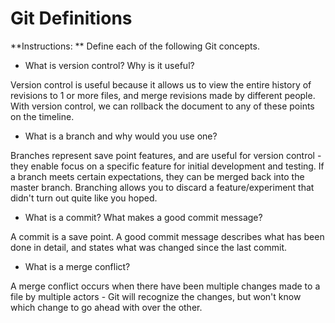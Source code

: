 # Git Definitions

**Instructions: ** Define each of the following Git concepts.

* What is version control?  Why is it useful?

Version control is useful because it allows us to view the entire history of revisions to 1 or more files, and merge revisions made by different people. With version control, we can rollback the document to any of these points on the timeline.

* What is a branch and why would you use one?

Branches represent save point features, and are useful for version control - they enable focus on a specific feature for initial development and testing. If a branch meets certain expectations, they can be merged back into the master branch. Branching allows you to discard a feature/experiment that didn't turn out quite like you hoped.

* What is a commit? What makes a good commit message?

A commit is a save point. A good commit message describes what has been done in detail, and states what was changed since the last commit.

* What is a merge conflict?

A merge conflict occurs when there have been multiple changes made to a file by multiple actors - Git will recognize the changes, but won't know which change to go ahead with over the other. 